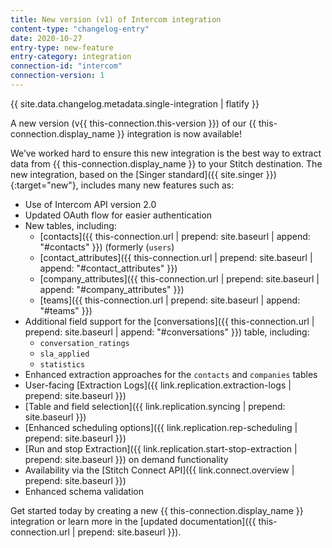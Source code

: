 ```yaml
---
title: New version (v1) of Intercom integration
content-type: "changelog-entry"
date: 2020-10-27
entry-type: new-feature
entry-category: integration
connection-id: "intercom"
connection-version: 1
---
```

{{ site.data.changelog.metadata.single-integration | flatify }}

A new version (v{{ this-connection.this-version }}) of our {{ this-connection.display_name }} integration is now available! 

We’ve worked hard to ensure this new integration is the best way to extract data from {{ this-connection.display_name }} to your Stitch destination. The new integration, based on the [Singer standard]({{ site.singer }}){:target="new"}, includes many new features such as:

- Use of Intercom API version 2.0
- Updated OAuth flow for easier authentication
- New tables, including:
  - [contacts]({{ this-connection.url | prepend: site.baseurl | append: "#contacts" }}) (formerly (`users`)
  - [contact_attributes]({{ this-connection.url | prepend: site.baseurl | append: "#contact_attributes" }})
  - [company_attributes]({{ this-connection.url | prepend: site.baseurl | append: "#company_attributes" }})
  - [teams]({{ this-connection.url | prepend: site.baseurl | append: "#teams" }})
- Additional field support for the [conversations]({{ this-connection.url | prepend: site.baseurl | append: "#conversations" }}) table, including:
  - `conversation_ratings`
  - `sla_applied`
  - `statistics`
- Enhanced extraction approaches for the `contacts` and `companies` tables
- User-facing [Extraction Logs]({{ link.replication.extraction-logs | prepend: site.baseurl }})
- [Table and field selection]({{ link.replication.syncing | prepend: site.baseurl }})
- [Enhanced scheduling options]({{ link.replication.rep-scheduling | prepend: site.baseurl }})
- [Run and stop Extraction]({{ link.replication.start-stop-extraction | prepend: site.baseurl }}) on demand functionality
- Availability via the [Stitch Connect API]({{ link.connect.overview | prepend: site.baseurl }})
- Enhanced schema validation

Get started today by creating a new {{ this-connection.display_name }} integration or learn more in the [updated documentation]({{ this-connection.url | prepend: site.baseurl }}).